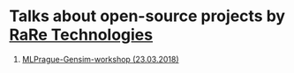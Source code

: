 # Talks about open-source projects by [RaRe Technologies](https://rare-technologies.com/)

1. [MLPrague-Gensim-workshop (23.03.2018)](https://github.com/RaRe-Technologies/talks/blob/master/2018-03-23_MLPrague-workshop/README.md)
